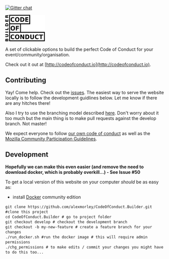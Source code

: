 [![Gitter chat](https://badges.gitter.im/gitterHQ/gitter.png)](https://gitter.im/CodeOfConduct-Builder/Lobby#)  
 
<img src="/app/assets/images/logo.png" width="25%" alt="Code of Conduct Builder Logo">

A set of clickable options to build the perfect Code of Conduct for your event/community/organisation.

Check out it out at [http://codeofconduct.io](http://codeofconduct.io).

## Contributing
Yay! Come help. Check out the [issues](https://github.com/alexmorley/CodeOfConduct.Builder/issues). The easiest way to serve the website locally is to follow the development guidlines below. Let me know if there are any hitches there!

Also I try to use the branching model described [here](http://nvie.com/posts/a-successful-git-branching-model/). Don't worry about it too much but the main thing is to make pull requests against the develop branch. Not master!

We expect everyone to follow [our own code of conduct](./CODE_OF_CONDUCT.md) as well as the [Mozilla Community Participation Guidelines](https://www.mozilla.org/en-US/about/governance/policies/participation/).


## Development

**Hopefully we can make this even easier (and remove the need to download docker, which is probably overkill...) - See Issue #50**

To get a local version of this website on your computer *should* be as easy as:
- install [Docker](docker.io) community edition
```
git clone https://github.com/alexmorley/CodeOfConduct.Builder.git #clone this project
cd CodeOfConduct.Builder # go to project folder
git checkout develop # checkout the development branch
git checkout -b my-new-feature # create a feature branch for your changes 
./run_docker.sh #run the docker image # this will require admin permissions
./chg_permissions # to make edits / commit your changes you might have to do this too... 
```
